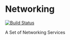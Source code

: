 # Networking

[![Build Status](https://travis-ci.com/BananaWanted/Networking.svg?branch=master)](https://travis-ci.com/BananaWanted/Networking)<Paste>

A Set of Networking Services
